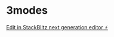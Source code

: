 # 3modes

[Edit in StackBlitz next generation editor ⚡️](https://stackblitz.com/~/github.com/devpowerpro/3modes)
